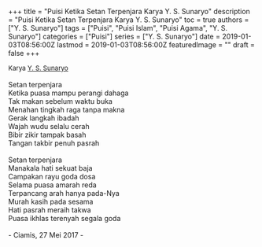 +++
title = "Puisi Ketika Setan Terpenjara Karya Y. S. Sunaryo"
description = "Puisi Ketika Setan Terpenjara Karya Y. S. Sunaryo"
toc = true
authors = ["Y. S. Sunaryo"]
tags = ["Puisi", "Puisi Islam", "Puisi Agama", "Y. S. Sunaryo"]
categories = ["Puisi"]
series = ["Y. S. Sunaryo"]
date = 2019-01-03T08:56:00Z
lastmod = 2019-01-03T08:56:00Z
featuredImage = ""
draft = false
+++

<div style="text-align: justify;">
<div style="font-size: small;">Karya <a href="/authors/y.-s.-sunaryo/" target="_blank">Y. S. Sunaryo</a></div><br />
Setan terpenjara<br />Ketika puasa mampu perangi dahaga<br />Tak makan sebelum waktu buka<br />Menahan tingkah raga tanpa makna<br />Gerak langkah ibadah<br />Wajah wudu selalu cerah<br />Bibir zikir tampak basah<br />Tangan takbir penuh pasrah<br /><br />Setan terpenjara<br />Manakala hati sekuat baja<br />Campakan rayu goda dosa<br />Selama puasa amarah reda<br />Terpancang arah hanya pada-Nya<br />Murah kasih pada sesama<br />Hati pasrah meraih takwa<br />Puasa ikhlas terenyah segala goda<br /><br />- Ciamis, 27 Mei 2017 -</div>
